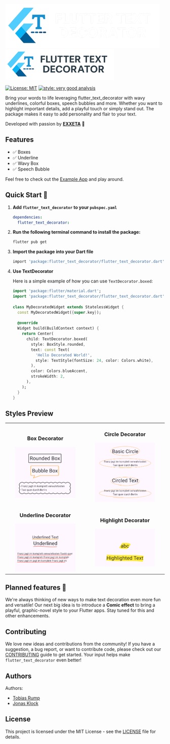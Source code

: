 ![Flutter Text Decorator Logo][logo_white]
![Flutter Text Decorator Logo][logo_black]

[![License: MIT][license_badge]][license_link]
[![style: very good analysis][very_good_analysis_badge]][very_good_analysis_link]

Bring your words to life leveraging flutter_text_decorator with wavy underlines, colorful boxes, speech bubbles and more. Whether you want to highlight important details, add a playful touch or simply stand out. The package makes it easy to add personality and flair to your text.

Developed with passion by [**EXXETA**](https://www.exxeta.com) 🚀

## Features

- ✅ Boxes
- ✅ Underline
- ✅ Wavy Box
- ✅ Speech Bubble

Feel free to check out the [Example App](./example) and play around.

## Quick Start 🚀

1.  **Add `flutter_text_decorator` to your `pubspec.yaml`**

    ```yaml
    dependencies:
      flutter_text_decorator:
    ```

2.  **Run the following terminal command to install the package:**
    ```sh
    flutter pub get
    ```

3.  **Import the package into your Dart file**

    ```sh
    import 'package:flutter_text_decorator/flutter_text_decorator.dart';
    ```

4.  **Use TextDecorator**

    Here is a simple example of how you can use `TextDecorator.boxed`:
    ```dart
    import 'package:flutter/material.dart';
    import 'package:flutter_text_decorator/flutter_text_decorator.dart';

    class MyDecoratedWidget extends StatelessWidget {
      const MyDecoratedWidget({super.key});

      @override
      Widget build(BuildContext context) {
        return Center(
          child: TextDecorator.boxed(
            style: BoxStyle.rounded,
            text: const Text(
              'Hello Decorated World!',
              style: TextStyle(fontSize: 24, color: Colors.white),
            ),
            color: Colors.blueAccent,
            strokeWidth: 2,
          ),
        );
      }
    }
    ```


## Styles Preview

<table>
  <tr>
    <td align="center">
      <h3>Box Decorator</h3>
      <img src="./documentation/img/box.png" alt="Box Decorator Example" width="80%">
    </td>
    <td align="center">
      <h3>Circle Decorator</h3>
      <img src="./documentation/img/circle.png" alt="Circle Decorator Example" width="80%">
    </td>
  </tr>
  <tr>
    <td align="center">
      <h3>Underline Decorator</h3>
      <img src="./documentation/img/underline.png" alt="Underline Decorator Example" width="80%">
    </td>
    <td align="center">
      <h3>Highlight Decorator</h3>
      <img src="./documentation/img/highlight.png" alt="Highlight Decorator Example" width="80%">
    </td>
  </tr>
</table>


## Planned features 🎯

We're always thinking of new ways to make text decoration even more fun and versatile! Our next big idea is to introduce a **Comic effect** to bring a playful, graphic-novel style to your Flutter apps. Stay tuned for this and other enhancements.


## Contributing
We love new ideas and contributions from the community! If you have a suggestion, a bug report, or want to contribute code, please check out our [CONTRIBUTING](./CONTRIBUTING.md) guide to get started. Your input helps make `flutter_text_decorator` even better!


## Authors 

Authors:

- [Tobias Rump](https://github.com/TobiasRump)
- [Jonas Klock](https://github.com/jay-k98)

## License
This project is licensed under the MIT License - see the [LICENSE](./LICENSE) file for details.

[logo_black]: ./assets/flutter_text_decorator_logo_light.png#gh-light-mode-only
[logo_white]: ./assets/flutter_text_decorator_logo_dark.png#gh-dark-mode-only
[license_link]: https://opensource.org/licenses/MIT
[license_badge]: https://img.shields.io/badge/license-MIT-blue.svg
[very_good_analysis_badge]: https://img.shields.io/badge/style-very_good_analysis-B22C89.svg
[very_good_analysis_link]: https://pub.dev/packages/very_good_analysis
[very_good_ventures_link]: https://verygood.ventures
